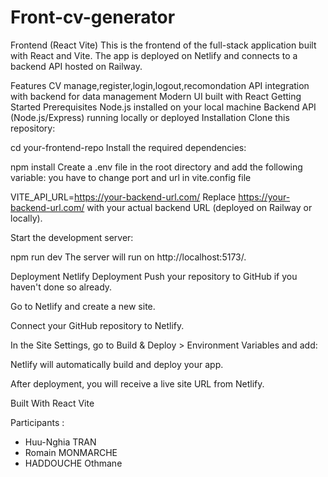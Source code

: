 ﻿# Front-cv-generator

Frontend (React Vite)
This is the frontend of the full-stack application built with React and Vite. The app is deployed on Netlify and connects to a backend API hosted on Railway.

Features
CV manage,register,login,logout,recomondation
API integration with backend for data management
Modern UI built with React
Getting Started
Prerequisites
Node.js installed on your local machine
Backend API (Node.js/Express) running locally or deployed
Installation
Clone this repository:

cd your-frontend-repo
Install the required dependencies:

npm install
Create a .env file in the root directory and add the following variable: you have to change port and url in vite.config file

VITE_API_URL=https://your-backend-url.com/
Replace https://your-backend-url.com/ with your actual backend URL (deployed on Railway or locally).

Start the development server:

npm run dev
The server will run on http://localhost:5173/.

Deployment
Netlify Deployment
Push your repository to GitHub if you haven't done so already.

Go to Netlify and create a new site.

Connect your GitHub repository to Netlify.

In the Site Settings, go to Build & Deploy > Environment Variables and add:


Netlify will automatically build and deploy your app.

After deployment, you will receive a live site URL from Netlify.

Built With
React
Vite 

Participants :
- Huu-Nghia TRAN
- Romain MONMARCHE
- HADDOUCHE Othmane
